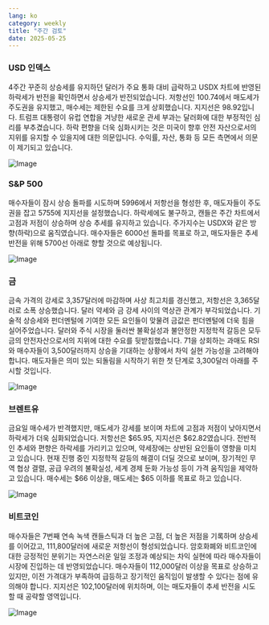 ```yaml
---
lang: ko
category: weekly
title: "주간 검토"
date: 2025-05-25
---
```


### USD 인덱스

4주간 꾸준히 상승세를 유지하던 달러가 주요 통화 대비 급락하고 USDX 차트에 반영된 하락세가 반전을 확인하면서 상승세가 반전되었습니다. 저항선인 100.74에서 매도세가 주도권을 유지했고, 매수세는 제한된 수요를 크게 상회했습니다. 지지선은 98.92입니다. 트럼프 대통령이 유럽 연합을 겨냥한 새로운 관세 부과는 달러화에 대한 부정적인 심리를 부추겼습니다. 하락 편향을 더욱 심화시키는 것은 미국이 향후 안전 자산으로서의 지위를 유지할 수 있을지에 대한 의문입니다. 수익률, 자산, 통화 등 모든 측면에서 의문이 제기되고 있습니다.

![Image](https://markleighedu.github.io/img/May-2025/25-May-2025/usdindex.jpg)

### S&P 500

매수자들이 잠시 상승 돌파를 시도하며 5996에서 저항선을 형성한 후, 매도자들이 주도권을 잡고 5755에 지지선을 설정했습니다. 하락세에도 불구하고, 캔들은 주간 차트에서 고점과 저점이 상승하며 상승 추세를 유지하고 있습니다. 주가지수는 USDX와 같은 방향(하락)으로 움직였습니다. 매수자들은 6000선 돌파를 목표로 하고, 매도자들은 추세 반전을 위해 5700선 아래로 향할 것으로 예상됩니다.

![Image](https://markleighedu.github.io/img/May-2025/25-May-2025/sp500.jpg)

### 금

금속 가격의 강세로 3,357달러에 마감하며 사상 최고치를 경신했고, 저항선은 3,365달러로 소폭 상승했습니다. 달러 약세와 금 강세 사이의 역상관 관계가 부각되었습니다. 기술적 상승세와 펀더멘털에 기여한 모든 요인들이 맞물려 금값은 펀더멘털에 더욱 힘을 실어주었습니다. 달러와 주식 시장을 둘러싼 불확실성과 불안정한 지정학적 갈등은 모두 금의 안전자산으로서의 지위에 대한 수요를 뒷받침했습니다. 71을 상회하는 과매도 RSI와 매수자들이 3,500달러까지 상승을 기대하는 상황에서 차익 실현 가능성을 고려해야 합니다. 매도자들은 의미 있는 되돌림을 시작하기 위한 첫 단계로 3,300달러 아래를 주시할 것입니다.

![Image](https://markleighedu.github.io/img/May-2025/25-May-2025/gold.jpg)

### 브렌트유

금요일 매수세가 반격했지만, 매도세가 강세를 보이며 차트에 고점과 저점이 낮아지면서 하락세가 더욱 심화되었습니다. 저항선은 $65.95, 지지선은 $62.82였습니다. 전반적인 추세와 편향은 하락세를 가리키고 있으며, 약세장에는 상반된 요인들이 영향을 미치고 있습니다. 현재 진행 중인 지정학적 갈등의 해결이 더딜 것으로 보이며, 장기적인 무역 협상 결렬, 공급 우려의 불확실성, 세계 경제 둔화 가능성 등이 가격 움직임을 제약하고 있습니다. 매수세는 $66 이상을, 매도세는 $65 이하를 목표로 하고 있습니다.

![Image](https://markleighedu.github.io/img/May-2025/25-May-2025/brentoil.jpg)

### 비트코인

매수자들은 7번째 연속 녹색 캔들스틱과 더 높은 고점, 더 높은 저점을 기록하며 상승세를 이어갔고, 111,800달러에 새로운 저항선이 형성되었습니다. 암호화폐와 비트코인에 대한 긍정적인 분위기는 자연스러운 일일 조정과 예상되는 차익 실현에 따라 매수자들이 시장에 진입하는 데 반영되었습니다. 매수자들이 112,000달러 이상을 목표로 상승하고 있지만, 이전 가격대가 부족하여 급등하고 장기적인 움직임이 발생할 수 있다는 점에 유의해야 합니다. 지지선은 102,100달러에 위치하며, 이는 매도자들이 추세 반전을 시도할 때 공략할 영역입니다.

![Image](https://markleighedu.github.io/img/May-2025/25-May-2025/bitcoin.jpg)

